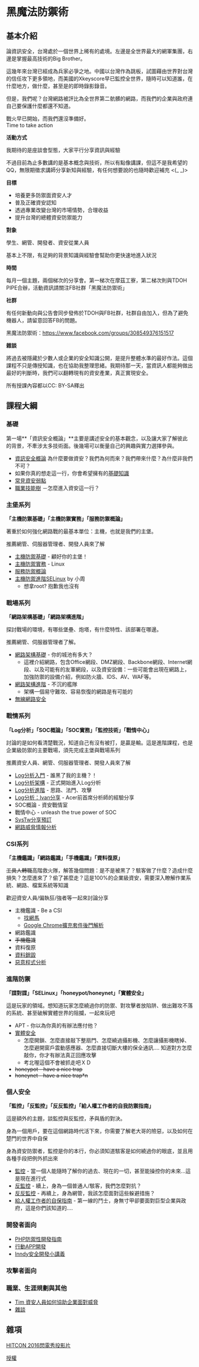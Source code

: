 # 黑魔法防禦術

## 基本介紹

論資訊安全，台灣處於一個世界上稀有的處境。左邊是全世界最大的網軍集團，右邊是掌握最高技術的Big Brother。

這幾年來台灣已經成為兵家必爭之地。中國以台灣作為跳板，試圖藉由世界對台灣的信任攻下更多領地，而美國的Xkeyscore早已監控全世界，隨時可以知道誰，在什麼地方，做什麼，甚至是的即時錄影錄音。

但是，我們呢？台灣網路被評比為全世界第二骯髒的網路，而我們的企業與政府連自己要保護什麼都還不知道。

戰火早已開始，而我們還沒準備好。  
Time to take action

**活動方式**

我期待的是座談會型態，大家平行分享資訊與經驗

不過目前為止多數講的是基本概念與技術，所以有點像講課，但這不是我希望的QQ，無限期徵求講師分享新知與經驗，有任何想要說的也隨時歡迎補充 <(\_ \_)>

**目標**

* 培養更多防禦面資安人才
* 普及正確資安認知
* 透過專業改變台灣的市場情勢，合理收益
* 提升台灣的總體資安防禦能力

**對象**

學生、網管、開發者、資安從業人員

基本上不限，有足夠的背景知識與經驗會幫助你更快速地進入狀況

**時間**

每月一個主題，兩個梯次的分享會。第一梯次在摩茲工寮，第二梯次則與TDOH PIPE合辦，活動資訊請關注FB社群「黑魔法防禦術」

**社群**

有任何新動向與公告會同步發佈於TDOH與FB社群，社群自由加入，但為了避免機器人，請留意回答FB的問題。

黑魔法防禦術：<https://www.facebook.com/groups/308549376151517>

**雜談**

將過去被隱藏於少數人或企業的安全知識公開，是提升整體水準的最好作法。這個課程不只是傳授知識，也在協助我整理思緒。我期待那一天，當資訊人都能夠做出最好的判斷時，我們可以翻轉現有的資安產業，真正實現安全。

所有授課內容都以CC: BY-SA釋出

## 課程大綱

### 基礎
第一場**「資訊安全概論」**主要是講述安全的基本觀念，以及讓大家了解彼此的背景，不牽涉太多技術面。後幾場可以衡量自己的興趣與實力選擇參與。

*   [資訊安全概論](intro.md)
為什麼要做資安？我們為何而來？我們帶來什麼？為什麼非我們不可？
*   如果你真的想走這一行，你會希望擁有的[基礎知識](basic_knowledge.md) 
*   [常見資安弱點](basic_common_vuln.md)
*   [職業技能樹](TDOH_skilltree.md) －怎麼進入資安這一行？


### 主堡系列
**「主機防禦基礎」「主機防禦實務」「服務防禦概論」**

著重於如何強化網路戰的最基本單位：主機，也就是我們的主堡。

推薦網管、伺服器管理者、開發人員來了解

*   [主機防禦基礎](host_defense_intro.md) - 顧好你的主堡！
*   [主機防禦實務](host_defense_practice.md) - Linux
*   [服務防禦概論](service_defense_intro.md) 
*   [主機防禦進階SELinux](https://docs.google.com/file/d/0B1rfFnHqmPRLRnhDUGFBT1Q2bnM/edit?pli=1) by 小周
    *   想拿root? 抱歉我也沒有

### 戰場系列
**「網路架構基礎」「網路架構進階」**

探討戰場的環境，有哪些堡壘、炮塔，有什麼特性、該部署在哪邊。

推薦網管、伺服器管理者了解。

*   [網路架構基礎](network_defense_intro.md) - 你的城池有多大？
    *   這裡介紹網路，包含Office網段、DMZ網段、Backbone網段、Internet網段、以及可能有的友軍網段，以及資安設備：一些可能會出現在網路上，加強防禦的設備介紹，例如防火牆、IDS、AV、WAF等。
*   [網路架構進階](network_defense_advance.md) - 不沉的艦隊
    *   架構一個易守難攻、容易恢復的網路是有可能的
*   [無線網路安全](network_defense_wifi.md)

### 戰情系列
**「Log分析」「SOC概論」「SOC實務」「監控技術」「戰情中心」**

討論的是如何看清楚戰況，知道自己有沒有被打，是贏是輸。這是進階課程，也是企業級防禦的主要戰場，須先完成主堡與戰場系列

推薦資安人員、網管、伺服器管理者、開發人員來了解

*   [Log分析入門](log_analysis_intro.md) - 誰黑了我的主機？！
*   [Log分析架構](log_analysis_arch.md)  - 正式開始進入Log分析
*   [Log分析進階](log_analysis_adv.md)  - 思路、法門、攻擊
*   [Log分析：Ivan分享](log_analysis_ivan.pdf) - Acer前首席分析師的經驗分享
*   SOC概論 - 資安戰情室
*   戰情中心 - unleash the true power of SOC
*   [SysTw分享預訂](log_analysis_systw.md)
*   [網路威脅情報分析](http://www.ithome.com.tw/news/108022)

### CSI系列
**「主機鑑識」「網路鑑識」「手機鑑識」「資料復原」**

<s>工具人轉職</s>高階救火隊，解答幾個問題：是不是被黑了？駭客做了什麼？造成什麼損失？怎麼進來了？偷了甚麼走？這是100%的企業級資安，需要深入瞭解作業系統、網路、檔案系統等知識

歡迎資安人員/偏執狂/強者等一起來討論分享

*   主機鑑識 - Be a CSI
    *   [找網馬](https://drive.google.com/file/d/0B3F5ZsA91Z-pSVVyRTdjNFl6OHM/view)
    * [Google Chrome擴充套件後門解析](https://slides.com/sakura26/plugin-backdoor-analysis)
*   網路鑑識
*   <s>手機鑑識</s>
*   資料復原
*   [資料銷毀](data_destroy.md) 
*   [惡意程式分析](malware_analysis_intro.md)

### 進階防禦
**「諜對諜」「SELinux」「honeypot/honeynet」「實體安全」**

這是玩家的領域。想知道玩家怎麼繞過你的防禦、對攻擊者放陷阱、做出難攻不落的系統、甚至破解實體世界的阻攔，一起來玩吧

*   APT - 你以為你真的有辦法應付他？
*   [實體安全](physical_security.md)
    *   怎麼開鎖、怎麼直接敲下整扇門、怎麼繞過攝影機、怎麼讓攝影機瞎掉、怎麼避開窗戶震動感應器、怎麼直接切斷大樓的保全通訊.... 知道對方怎麼敲你，你才有辦法真正回應攻擊
    *   考北喔這個不會被抓走吧ＸＤ
*   <s>honeypot - have a nice trap</s>
*   <s>honeynet - have a nice trap*n</s>

### 個人安全
**「監控」「反監控」「反反監控」「給人權工作者的自我防禦指南」**

這是額外的主題，談監控與反監控，矛與盾的對決。

身為一個用戶，要在這個網路時代活下來，你需要了解老大哥的險惡，以及如何在楚門的世界中自保

身為資安防禦者，監控是你的本行，你必須知道駭客是如何繞過你的眼底，並且用各種手段把例外抓出來

*   [監控](monitoring.md) - 當一個人能隨時了解你的過去、現在的一切，甚至能操控你的未來...這是現在進行式
*   [反監控](anti-monitoring.md)  - 續上，身為一個普通人/駭客，我們怎麼對抗？
*   [反反監控](anti-anti-monitoring.md) - 再續上，身為網管，我該怎麼面對這些躲避措施？
*   [給人權工作者的自保指南](NGO_selfdefense.md) - 第一線的鬥士，身無寸甲卻要面對巨型企業與政府，這是你們該知道的....

### 開發者面向

*   [PHP防禦性開發指南](dev_php_defense.md)
*   [行動APP開發](dev_mobileAPP.md)
*   [Inndy安全開發小講義](https://github.com/Inndy/fresh-foods)

### 攻擊者面向


### 職業、生涯規劃與其他

*   [Tim 資安人員如何協助企業面對威脅](http://www.slideshare.net/timhsu/ss-59206268)
* [雜談](freetalk.md)

## 雜項

[HITCON 2016閃電秀投影片](http://slides.com/sakura26/realdefense-intro-22)

[授權](LICENSE.md)
